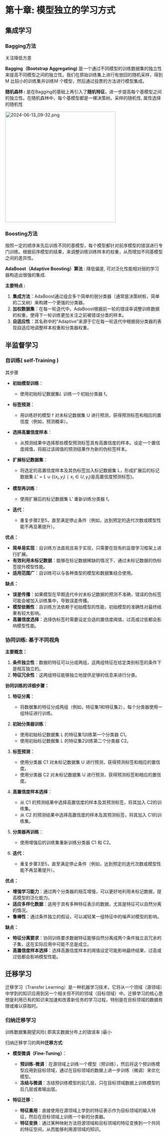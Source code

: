 # 第十章: 模型独立的学习方式

## 集成学习

### Bagging方法

关注降低方差

**Bagging（Bootstrap Aggregating)** 是一个通过不同模型的训练数据集的独立性来提高不同模型之间的独立性。我们在原始训练集上进行有放回的随机采样，得到M 比较小的训练集并训练M 个模型，然后通过投票的方法进行模型集成。

**随机森林 :** 是在Bagging的基础上再引入了**随机特征**，进一步提高每个基模型之间的独立性。在随机森林中，每个基模型都是一棵决策树。采样的随机性, 属性选择的随机性

<img src="file:///home/sxz/The%20Final%20Battle%20of%20the%20Semester/Machine_Learning/2024-06-13_09-32.png" title="" alt="2024-06-13_09-32.png" width="353">

### Boosting方法

按照一定的顺序来先后训练不同的基模型，每个模型都针对前序模型的错误进行专门训练。根据前序模型的结果，来调整训练训练样本的权重，从而增加不同基模型之间的差异性。

**AdaBoost（Adaptive Boosting）算法** : 降低偏差, 可对泛化性能相对弱的学习器构造出很强的集成. 

**主要特点 :**

1. **集成方法**：AdaBoost通过组合多个简单的弱分类器（通常是决策树桩，简单的二叉树）来构建一个更强的分类器。
2. **加权数据集**：在每一轮迭代中，AdaBoost根据前一轮的错误率调整训练数据的权重，使得下一轮训练更加关注之前被错误分类的样本。
3. **自适应性**：其名称中的“Adaptive”来源于它在每一轮迭代中根据弱分类器的表现自适应地调整样本权重和分类器权重。

## 半监督学习

### 自训练( self-Training )

其步骤

- **初始模型训练**：
  
  - 使用初始标记数据集$L$ 训练一个初始分类器 f。

- **标签预测**：
  
  - 用训练好的模型 f 对未标记数据集 U 进行预测，获得预测标签和相应的置信度（例如，预测概率）。

- **选择高置信度样本**：
  
  - 从预测结果中选择那些模型预测标签具有高置信度的样本。设定一个置信度阈值，将超过该阈值的预测结果作为新的伪标签样本。

- **扩展标记数据集**：
  
  - 将选定的高置信度样本及其伪标签加入标记数据集 L，形成扩展后的标记数据集 $L′=L∪\{(x_i​,y_i​)∣x_i​∈U, y_i\}$​是高置信度预测标签}。

- **模型再训练**：
  
  - 使用扩展后的标记数据集 L′ 重新训练分类器 f。

- **迭代**：
  
  - 重复步骤2至5，直至满足停止条件（例如，达到预定的迭代次数或模型性能不再显著提升）。

**优点：**

- **简单易实现**：自训练方法直观且易于实现，只需要在现有的监督学习框架上进行扩展。
- **有效利用未标记数据**：能够在标记数据稀缺的情况下，通过未标记数据的伪标签提升模型性能。
- **适用范围广**：自训练可以与各种类型的模型和数据集结合使用。

**缺点：**

- **误差传播**：如果模型在早期迭代中对未标记数据的预测不准确，错误的伪标签可能会被加入训练集中，导致误差传播。
- **模型依赖性**：自训练方法依赖于初始模型的性能，初始模型的准确性对最终结果有较大影响。
- **高置信度选择**：选择伪标签时需要设定合适的置信度阈值，过高或过低都会影响模型性能。

### 协同训练: 基于不同视角

**主要概念：**

1. **条件独立性**：数据的特征可以分成两组，这两组特征在给定类别标签的条件下是相互独立的。
2. **特征冗余性**：这两组特征能够独立地提供足够的信息来进行分类。

**协同训练的详细步骤：**

1. **特征分离**：
   
   - 将数据集的特征分成两组（例如，特征集1和特征集2），每个分类器使用一组特征进行训练。

2. **初始分类器训练**：
   
   - 使用初始标记数据集 L 的特征集1训练第一个分类器 C1​。
   - 使用初始标记数据集 L 的特征集2训练第二个分类器 C2​。

3. **标签预测**：
   
   - 使用分类器 C1​ 对未标记数据集 U 进行预测，获得预测标签和相应的置信度。
   - 使用分类器 C2​ 对未标记数据集 U 进行预测，获得预测标签和相应的置信度。

4. **高置信度样本选择**：
   
   - 从 C1​ 的预测结果中选择高置信度的样本及其预测标签，将其加入 C2​ 的训练集。
   - 从 C2​ 的预测结果中选择高置信度的样本及其预测标签，将其加入 C1​ 的训练集。

5. **分类器再训练**：
   
   - 使用增强后的训练集重新训练分类器 C1​ 和 C2​。

6. **迭代**：
   
   - 重复步骤3至5，直至满足停止条件（例如，达到预定的迭代次数或模型性能不再显著提升）。

**优点：**

- **增强学习能力**：通过两个分类器的相互增强，可以更好地利用未标记数据，提高模型的泛化能力。
- **适应多样化数据**：适用于具有多种特征表示的数据，尤其是特征可以自然分离的情况。
- **鲁棒性**：通过条件独立的假设，可以减轻某一组特征中的噪声对模型的影响。

**缺点：**

- **特征分离要求**：协同训练要求数据特征能够自然分离成两个条件独立且冗余的子集，这在实际应用中可能不总是成立。
- **高置信度样本选择**：选择高置信度样本的阈值设定可能影响最终结果，过高或过低都会影响模型性能。

## 迁移学习

迁移学习（Transfer Learning）是一种机器学习技术，它将从一个领域（源领域）中学到的知识应用到另一个相关但不同的领域（目标领域）中。迁移学习的核心思想是利用已有的知识来加速和改善新任务的学习过程，特别是在目标领域的数据有限或难以获取时。

### 归纳迁移学习

训练数据集期望风险( 即真实数据分布上的错误率 )最小

归纳迁移学习的两种**迁移方式**:

- **模型微调（Fine-Tuning）**：
  
  - **预训练-微调**：在源领域上训练一个模型（预训练），然后将这个预训练模型应用到目标领域，通过在目标领域的数据上进一步训练（微调）来优化模型。
  - **冻结与微调**：冻结预训练模型的前几层，只在目标领域数据上训练模型的后几层或者输出层。

- **特征迁移**：
  
  - **特征重用**：直接使用在源领域上学到的特征表示作为目标领域的输入特征，然后在目标领域上训练一个新的分类器。
  - **特征变换**：通过某种映射方法将源领域和目标领域的特征变换到一个共同的特征空间，从而能够利用源领域的知识。
